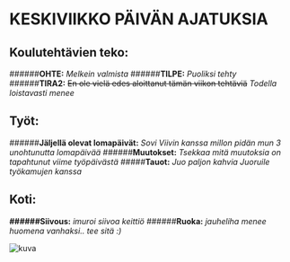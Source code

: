 # KESKIVIIKKO PÄIVÄN AJATUKSIA

## Koulutehtävien teko:
######**OHTE:**
*Melkein valmista*
######**TILPE:**
*Puoliksi tehty*
######**TIRA2:**
~~En ole vielä edes aloittanut tämän viikon tehtäviä~~
*Todella loistavasti menee*


## Työt:
######**Jäljellä olevat lomapäivät:**
*Sovi Viivin kanssa millon pidän mun 3 unohtunutta lomapäivää*
######**Muutokset:**
*Tsekkaa mitä muutoksia on tapahtunut viime työpäivästä*
#####**Tauot:**
*Juo paljon kahvia*
*Juoruile työkamujen kanssa*

## Koti:
**######Siivous:**
*imuroi*
*siivoa keittiö*
######**Ruoka:**
*jauheliha menee huomena vanhaksi.. tee sitä :)*

![kuva](https://www.google.com/search?q=you+are+doing+great+meme&client=ubuntu&hs=lYD&channel=fs&sxsrf=ALiCzsbfE3N466DFnRGf8K0V3iMSfLw9hg:1667379216441&source=lnms&tbm=isch&sa=X&ved=2ahUKEwi2kZvPj4_7AhUDzIsKHTMYARoQ_AUoAXoECAIQAw&biw=1846&bih=968&dpr=1#imgrc=NT7cfRmyQoGzcM)
